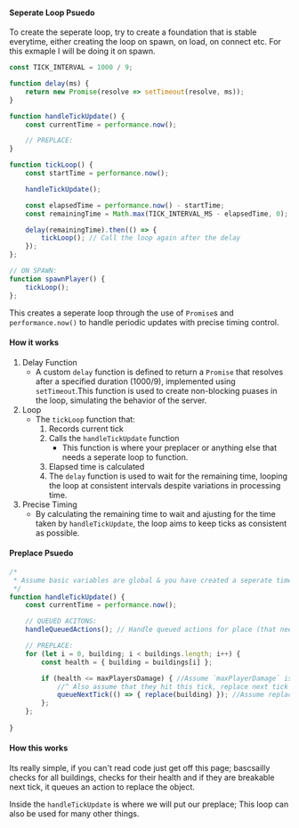 
#### Seperate Loop Psuedo

To create the seperate loop, try to create a foundation that is stable everytime, either creating the loop on spawn, on load, on connect etc. For this exmaple I will be doing it on spawn. 

```js
const TICK_INTERVAL = 1000 / 9;

function delay(ms) {
    return new Promise(resolve => setTimeout(resolve, ms));
}

function handleTickUpdate() {
    const currentTime = performance.now();

    // PREPLACE:
}

function tickLoop() {
    const startTime = performance.now();

    handleTickUpdate();

    const elapsedTime = performance.now() - startTime;
    const remainingTime = Math.max(TICK_INTERVAL_MS - elapsedTime, 0);

    delay(remainingTime).then(() => {
        tickLoop(); // Call the loop again after the delay
    });
};

// ON SPAWN:
function spawnPlayer() {
    tickLoop();
};

```

This creates a seperate loop through the use of `Promise`s and `performance.now()` to handle periodic updates with precise timing control. 

#### How it works

1. Delay Function
   * A custom `delay` function is defined to return a `Promise` that resolves after a specified duration (1000/9), implemented using `setTimeout`.This function is used to create non-blocking puases in the loop, simulating the behavior of the server.
2. Loop
   * The `tickLoop` function that:
        1. Records current tick
        2. Calls the `handleTickUpdate` function
           * This function is where your preplacer or anything else that needs a seperate loop to function.
        3. Elapsed time is calculated
        4. The `delay` function is used to wait for the remaining time, looping the loop at consistent intervals despite variations in processing time.
3. Precise Timing
   * By calculating the remaining time to wait and ajusting for the time taken by `handleTickUpdate`, the loop aims to keep ticks as consistent as possible.
  
#### Preplace Psuedo

```js
/*
 * Assume basic variables are global & you have created a seperate time loop
 */
function handleTickUpdate() {
    const currentTime = performance.now();

    // QUEUED ACITONS:
    handleQueuedActions(); // Handle queued actions for place (that need a sperate loop and don't need player value updates)

    // PREPLACE:
    for (let i = 0, building; i < buildings.length; i++) {
        const health = { building = buildings[i] };

        if (health <= maxPlayersDamage) { //Assume `maxPlayerDamage` is defined and inlcudes all player damage
            //^ Also assume that they hit this tick, replace next tick
            queueNextTick(() => { replace(building) }); //Assume replace & queueNextTick are defined
        };
    };
  
}
```

#### How this works

Its really simple, if you can't read code just get off this page; bascsailly checks for all buildings, checks for their health and if they are breakable next tick, it queues an action to replace the object.

Inside the `handleTickUpdate` is where we will put our preplace; This loop can also be used for many other things. 

